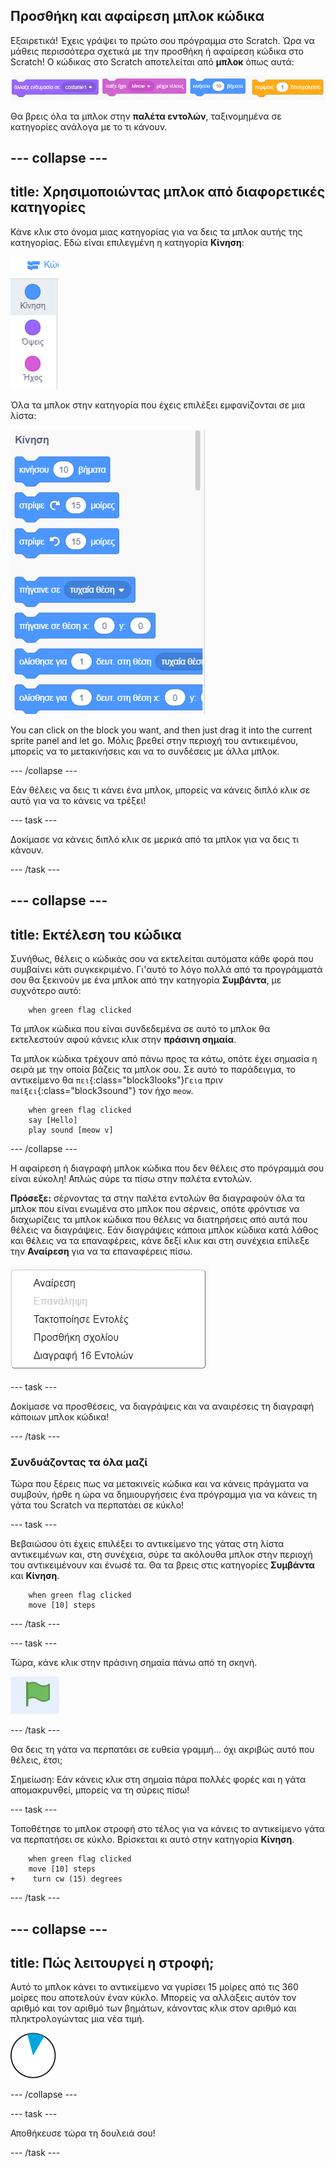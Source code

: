 ## Προσθήκη και αφαίρεση μπλοκ κώδικα

Εξαιρετικά! Έχεις γράψει το πρώτο σου πρόγραμμα στο Scratch. Ώρα να μάθεις περισσότερα σχετικά με την προσθήκη ή αφαίρεση κώδικα στο Scratch! Ο κώδικας στο Scratch αποτελείται από **μπλοκ** όπως αυτά:

![](images/code1.png)

Θα βρεις όλα τα μπλοκ στην **παλέτα εντολών**, ταξινομημένα σε κατηγορίες ανάλογα με το τι κάνουν.

## \--- collapse \---

## title: Χρησιμοποιώντας μπλοκ από διαφορετικές κατηγορίες

Κάνε κλικ στο όνομα μιας κατηγορίας για να δεις τα μπλοκ αυτής της κατηγορίας. Εδώ είναι επιλεγμένη η κατηγορία **Κίνηση**:

![](images/code2a.png)

Όλα τα μπλοκ στην κατηγορία που έχεις επιλέξει εμφανίζονται σε μια λίστα:

![](images/code2b.png)

You can click on the block you want, and then just drag it into the current sprite panel and let go. Μόλις βρεθεί στην περιοχή του αντικειμένου, μπορείς να το μετακινήσεις και να το συνδέσεις με άλλα μπλοκ.

\--- /collapse \---

Εάν θέλεις να δεις τι κάνει ένα μπλοκ, μπορείς να κάνεις διπλό κλικ σε αυτό για να το κάνεις να τρέξει!

\--- task \---

Δοκίμασε να κάνεις διπλό κλικ σε μερικά από τα μπλοκ για να δεις τι κάνουν.

\--- /task \---

## \--- collapse \---

## title: Εκτέλεση του κώδικα

Συνήθως, θέλεις ο κώδικάς σου να εκτελείται αυτόματα κάθε φορά που συμβαίνει κάτι συγκεκριμένο. Γι'αυτό το λόγο πολλά από τα προγράμματά σου θα ξεκινούν με ένα μπλοκ από την κατηγορία **Συμβάντα**, με συχνότερο αυτό:

```blocks3
    when green flag clicked
```

Τα μπλοκ κώδικα που είναι συνδεδεμένα σε αυτό το μπλοκ θα εκτελεστούν αφού κάνεις κλικ στην **πράσινη σημαία**.

Τα μπλοκ κώδικα τρέχουν από πάνω προς τα κάτω, οπότε έχει σημασία η σειρά με την οποία βάζεις τα μπλοκ σου. Σε αυτό το παράδειγμα, το αντικείμενο θα `πει`{:class="block3looks"}`Γεια` πριν `παίξει`{:class="block3sound"} τον ήχο `meow`.

```blocks3
    when green flag clicked
    say [Hello]
    play sound [meow v]
```

\--- /collapse \---

Η αφαίρεση ή διαγραφή μπλοκ κώδικα που δεν θέλεις στο πρόγραμμά σου είναι εύκολη! Απλώς σύρε τα πίσω στην παλέτα εντολών.

**Πρόσεξε:** σέρνοντας τα στην παλέτα εντολών θα διαγραφούν όλα τα μπλοκ που είναι ενωμένα στο μπλοκ που σέρνεις, οπότε φρόντισε να διαχωρίζεις τα μπλοκ κώδικα που θέλεις να διατηρήσεις από αυτά που θέλεις να διαγράψεις. Εάν διαγράψεις κάποια μπλοκ κώδικα κατά λάθος και θέλεις να τα επαναφέρεις, κάνε δεξί κλικ και στη συνέχεια επίλεξε την **Αναίρεση** για να τα επαναφέρεις πίσω.

![](images/code6.png)

\--- task \---

Δοκίμασε να προσθέσεις, να διαγράψεις και να αναιρέσεις τη διαγραφή κάποιων μπλοκ κώδικα!

\--- /task \---

### Συνδυάζοντας τα όλα μαζί

Τώρα που ξέρεις πως να μετακινείς κώδικα και να κάνεις πράγματα να συμβούν, ήρθε η ώρα να δημιουργήσεις ένα πρόγραμμα για να κάνεις τη γάτα του Scratch να περπατάει σε κύκλο!

\--- task \---

Βεβαιώσου ότι έχεις επιλέξει το αντικείμενο της γάτας στη λίστα αντικειμένων και, στη συνέχεια, σύρε τα ακόλουθα μπλοκ στην περιοχή του αντικειμένουν και ένωσέ τα. Θα τα βρεις στις κατηγορίες **Συμβάντα** και **Κίνηση**.

```blocks3
    when green flag clicked
    move [10] steps
```

\--- /task \---

\--- task \---

Τώρα, κάνε κλικ στην πράσινη σημαία πάνω από τη σκηνή.

![](images/code7.png)

\--- /task \---

Θα δεις τη γάτα να περπατάει σε ευθεία γραμμή... όχι ακριβώς αυτό που θέλεις, έτσι;

Σημείωση: Εάν κάνεις κλικ στη σημαία πάρα πολλές φορές και η γάτα απομακρυνθεί, μπορείς να τη σύρεις πίσω!

\--- task \---

Τοποθέτησε το μπλοκ στροφή στο τέλος για να κάνεις το αντικείμενο γάτα να περπατήσει σε κύκλο. Βρίσκεται κι αυτό στην κατηγορία **Κίνηση**.

```blocks3
    when green flag clicked
    move [10] steps
+    turn cw (15) degrees
```

\--- /task \---

## \--- collapse \---

## title: Πώς λειτουργεί η στροφή;

Αυτό το μπλοκ κάνει το αντικείμενο να γυρίσει 15 μοίρες από τις 360 μοίρες που αποτελούν έναν κύκλο. Μπορείς να αλλάξεις αυτόν τον αριθμό και τον αριθμό των βημάτων, κάνοντας κλικ στον αριθμό και πληκτρολογώντας μια νέα τιμή.

![](images/code9.png)

\--- /collapse \---

\--- task \---

Αποθήκευσε τώρα τη δουλειά σου!

\--- /task \---